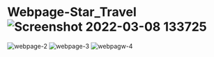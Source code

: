 # Webpage-Star_Travel![Screenshot 2022-03-08 133725](https://user-images.githubusercontent.com/99817070/157194462-de2bf17d-1626-4066-a00b-67508c203311.png)
![webpage-2](https://user-images.githubusercontent.com/99817070/157194479-f14c95e4-2488-4bc9-a7c2-52a94d05d2dd.png)
![webpage-3](https://user-images.githubusercontent.com/99817070/157194482-e2d351e6-b8b2-4a74-a51c-30fb5573cbf4.png)
![webpagw-4](https://user-images.githubusercontent.com/99817070/157194489-fc9b9f82-f465-41d5-98e3-3784ff651b60.png)
